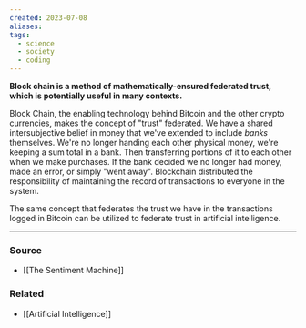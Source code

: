 ```yaml
---
created: 2023-07-08
aliases: 
tags:
  - science
  - society
  - coding
---
```

**Block chain is a method of mathematically-ensured federated trust, which is potentially useful in many contexts.**

Block Chain, the enabling technology behind Bitcoin and the other crypto currencies, makes the concept of "trust" federated. We have a shared intersubjective belief in money that we've extended to include *banks* themselves. We're no longer handing each other physical money, we're keeping a sum total in a bank. Then transferring portions of it to each other when we make purchases. If the bank decided we no longer had money, made an error, or simply "went away". Blockchain distributed the responsibility of maintaining the record of transactions to everyone in the system.

The same concept that federates the trust we have in the transactions logged in Bitcoin can be utilized to federate trust in artificial intelligence.

****
### Source
- [[The Sentiment Machine]]

### Related
- [[Artificial Intelligence]]